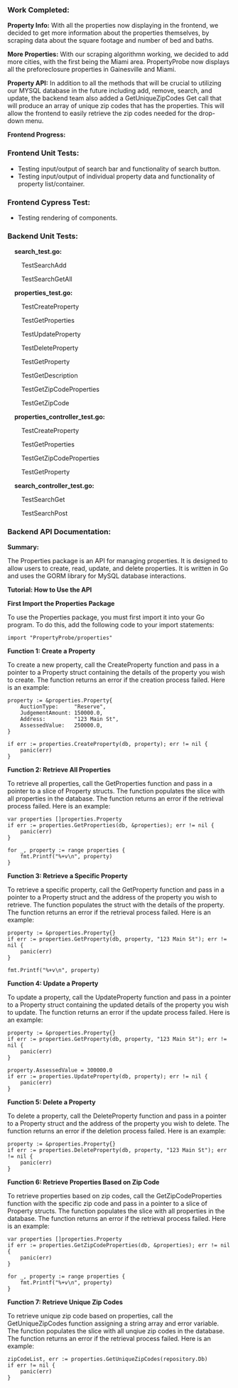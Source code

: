 ### Work Completed:

**Property Info:** With all the properties now displaying in the frontend, we decided to get more information about the properties themselves, by scraping data about the square footage and number of bed and baths.

**More Properties:** With our scraping algorithmn working, we decided to add more cities, with the first being the Miami area. PropertyProbe now displays all the preforeclosure properties in Gainesville and Miami.

**Property API:** In addition to all the methods that will be crucial to utilizing our MYSQL database in the future including add, remove, search, and update, the backend team also added a GetUniqueZipCodes Get call that will produce an array of unique zip codes that has the properties. This will allow the frontend to easily retrieve the zip codes needed for the drop-down menu. 

**Frontend Progress:** 


### Frontend Unit Tests:

* Testing input/output of search bar and functionality of search button.
* Testing input/output of individual property data and functionality of property list/container.

### Frontend Cypress Test:

* Testing rendering of components.

### Backend Unit Tests: 
&nbsp;&nbsp;&nbsp;&nbsp;**search_test.go:**

&nbsp;&nbsp;&nbsp;&nbsp;&nbsp;&nbsp;&nbsp;&nbsp;TestSearchAdd

&nbsp;&nbsp;&nbsp;&nbsp;&nbsp;&nbsp;&nbsp;&nbsp;TestSearchGetAll

&nbsp;&nbsp;&nbsp;&nbsp;**properties_test.go:**

&nbsp;&nbsp;&nbsp;&nbsp;&nbsp;&nbsp;&nbsp;&nbsp;TestCreateProperty

&nbsp;&nbsp;&nbsp;&nbsp;&nbsp;&nbsp;&nbsp;&nbsp;TestGetProperties

&nbsp;&nbsp;&nbsp;&nbsp;&nbsp;&nbsp;&nbsp;&nbsp;TestUpdateProperty

&nbsp;&nbsp;&nbsp;&nbsp;&nbsp;&nbsp;&nbsp;&nbsp;TestDeleteProperty

&nbsp;&nbsp;&nbsp;&nbsp;&nbsp;&nbsp;&nbsp;&nbsp;TestGetProperty

&nbsp;&nbsp;&nbsp;&nbsp;&nbsp;&nbsp;&nbsp;&nbsp;TestGetDescription

&nbsp;&nbsp;&nbsp;&nbsp;&nbsp;&nbsp;&nbsp;&nbsp;TestGetZipCodeProperties

&nbsp;&nbsp;&nbsp;&nbsp;&nbsp;&nbsp;&nbsp;&nbsp;TestGetZipCode

&nbsp;&nbsp;&nbsp;&nbsp;**properties_controller_test.go:**

&nbsp;&nbsp;&nbsp;&nbsp;&nbsp;&nbsp;&nbsp;&nbsp;TestCreateProperty

&nbsp;&nbsp;&nbsp;&nbsp;&nbsp;&nbsp;&nbsp;&nbsp;TestGetProperties

&nbsp;&nbsp;&nbsp;&nbsp;&nbsp;&nbsp;&nbsp;&nbsp;TestGetZipCodeProperties

&nbsp;&nbsp;&nbsp;&nbsp;&nbsp;&nbsp;&nbsp;&nbsp;TestGetProperty

&nbsp;&nbsp;&nbsp;&nbsp;**search_controller_test.go:**

&nbsp;&nbsp;&nbsp;&nbsp;&nbsp;&nbsp;&nbsp;&nbsp;TestSearchGet

&nbsp;&nbsp;&nbsp;&nbsp;&nbsp;&nbsp;&nbsp;&nbsp;TestSearchPost

### Backend API Documentation: 
  
**Summary:**

The Properties package is an API for managing properties. It is designed to allow users to create, read, update, and delete properties. It is written in Go and uses the GORM library for MySQL database interactions.

**Tutorial: How to Use the API**

**First Import the Properties Package**

To use the Properties package, you must first import it into your Go program. To do this, add the following code to your import statements: 

`import "PropertyProbe/properties"`

**Function 1: Create a Property**

To create a new property, call the CreateProperty function and pass in a pointer to a Property struct containing the details of the property you wish to create. The function returns an error if the creation process failed. Here is an example:

```
property := &properties.Property{
    AuctionType:     "Reserve",
    JudgementAmount: 150000.0,
    Address:         "123 Main St",
    AssessedValue:   250000.0,
}

if err := properties.CreateProperty(db, property); err != nil {
    panic(err)
}
```

**Function 2: Retrieve All Properties**

To retrieve all properties, call the GetProperties function and pass in a pointer to a slice of Property structs. The function populates the slice with all properties in the database. The function returns an error if the retrieval process failed. Here is an example:

```
var properties []properties.Property
if err := properties.GetProperties(db, &properties); err != nil {
    panic(err)
}

for _, property := range properties {
    fmt.Printf("%+v\n", property)
}
```

**Function 3: Retrieve a Specific Property**

To retrieve a specific property, call the GetProperty function and pass in a pointer to a Property struct and the address of the property you wish to retrieve. The function populates the struct with the details of the property. The function returns an error if the retrieval process failed. Here is an example:

```
property := &properties.Property{}
if err := properties.GetProperty(db, property, "123 Main St"); err != nil {
    panic(err)
}

fmt.Printf("%+v\n", property)
```

**Function 4: Update a Property**

To update a property, call the UpdateProperty function and pass in a pointer to a Property struct containing the updated details of the property you wish to update. The function returns an error if the update process failed. Here is an example:

```
property := &properties.Property{}
if err := properties.GetProperty(db, property, "123 Main St"); err != nil {
    panic(err)
}

property.AssessedValue = 300000.0
if err := properties.UpdateProperty(db, property); err != nil {
    panic(err)
}
```

**Function 5: Delete a Property**

To delete a property, call the DeleteProperty function and pass in a pointer to a Property struct and the address of the property you wish to delete. The function returns an error if the deletion process failed. Here is an example:

```
property := &properties.Property{}
if err := properties.DeleteProperty(db, property, "123 Main St"); err != nil {
    panic(err)
}
```

**Function 6: Retrieve Properties Based on Zip Code**

To retrieve properties based on zip codes, call the GetZipCodeProperties function with the specific zip code and pass in a pointer to a slice of Property structs. The function populates the slice with all properties in the database. The function returns an error if the retrieval process failed. Here is an example:
```
var properties []properties.Property
if err := properties.GetZipCodeProperties(db, &properties); err != nil {
    panic(err)
}

for _, property := range properties {
    fmt.Printf("%+v\n", property)
}
```

**Function 7: Retrieve Unique Zip Codes**

To retrieve unique zip code based on properties, call the GetUniqueZipCodes function assigning a string array and error variable. The function populates the slice with all unqiue zip codes in the database. The function returns an error if the retrieval process failed. Here is an example:
```
zipCodeList, err := properties.GetUniqueZipCodes(repository.Db)
if err != nil {
	panic(err)
}

```

